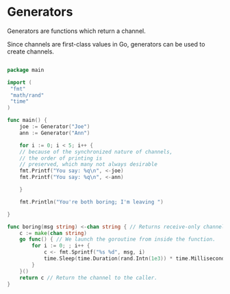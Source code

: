 # Generators

Generators are functions which return a channel.

Since channels are first-class values in Go, generators can be used
to create channels.

```go

package main

import (
 "fmt"
 "math/rand"
 "time"
)

func main() {
    joe := Generator("Joe")
    ann := Generator("Ann")

    for i := 0; i < 5; i++ {
    // because of the synchronized nature of channels,
    // the order of printing is
    // preserved, which many not always desirable 
    fmt.Printf("You say: %q\n", <-joe)
    fmt.Printf("You say: %q\n", <-ann)

    }

    fmt.Println("You're both boring; I'm leaving ")

}

func boring(msg string) <-chan string { // Returns receive-only channel of strings.
    c := make(chan string)
    go func() { // We launch the goroutine from inside the function.
        for i := 0; ; i++ {
            c <- fmt.Sprintf("%s %d", msg, i)
            time.Sleep(time.Duration(rand.Intn(1e3)) * time.Millisecond)
        }
    }()
    return c // Return the channel to the caller.
}

```
